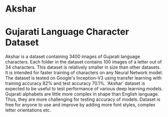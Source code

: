 # Akshar

# Gujarati Language Character Dataset

Akshar is a dataset containing 3400 images of Gujarati language characters. Each folder in the dataset contains 100 images of a letter out of 34 characters. This dataset is relatively smaller in size than other datasets. It is intended for faster training of characters on any Neural Network model. The dataset is tested on Google's Inception-V3 using transfer learning with training accuracy 82% and test accuracy 70.1%. 'Akshar' dataset is expected to be useful to test performance of various deep learning models. Gujarati alphabets are little more complex in shape than English language. Thus, they are more challenging for testing accuracy of models. Dataset is free for anyone to use and improve by adding more font styles, complex letter orientations etc. 
